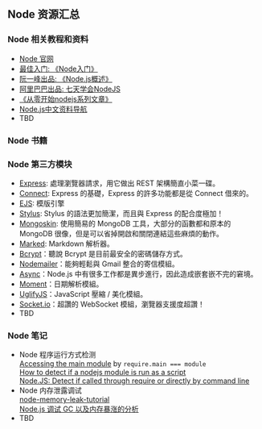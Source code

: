 ## Node 资源汇总

### Node 相关教程和资料
- [Node 官网](http://nodejs.org/)
- [最佳入门: 《Node入门》](http://www.nodebeginner.org/index-zh-cn.html)
- [阮一峰出品: 《Node.js概述》](http://javascript.ruanyifeng.com/nodejs/basic.html)
- [阿里巴巴出品: 七天学会NodeJS](http://nqdeng.github.io/7-days-nodejs/)
- [《从零开始nodejs系列文章》](http://blog.fens.me/series-nodejs/)
- [Node.js中文资料导航](https://github.com/youyudehexie/node123)
- TBD

### Node 书籍

### Node 第三方模块
- [Express](http://expressjs.com/): 處理瀏覽器請求，用它做出 REST 架構簡直小菜一碟。
- [Connect](http://www.senchalabs.org/connect/): Express 的基礎，Express 的許多功能都是從 Connect 借來的。
- [EJS](https://github.com/visionmedia/ejs): 模版引擎
- [Stylus](https://github.com/LearnBoost/stylus): Stylus 的語法更加簡潔，而且與 Express 的配合度極加！
- [Mongoskin](https://github.com/kissjs/node-mongoskin): 使用簡易的 MongoDB 工具，大部分的函數都和原本的 MongoDB 很像，但是可以省掉開啟和關閉連結這些麻煩的動作。
- [Marked](https://github.com/chjj/marked/): Markdown 解析器。
- [Bcrypt](https://github.com/ncb000gt/node.bcrypt.js/)：聽說 Bcrypt 是目前最安全的密碼儲存方式。
- [Nodemailer](https://github.com/andris9/Nodemailer/)：能夠輕鬆與 Gmail 整合的寄信模組。
- [Async](https://github.com/caolan/async/)：Node.js 中有很多工作都是異步進行，因此造成嵌套嵌不完的窘境。
- [Moment](http://momentjs.com/)：日期解析模組。
- [UglifyJS](https://github.com/mishoo/UglifyJS)：JavaScript 壓縮 / 美化模組。
- [Socket.io](http://socket.io/)：超讚的 WebSocket 模組，瀏覽器支援度超讚！
- TBD

### Node 笔记
- Node 程序运行方式检测  
[Accessing the main module](http://nodejs.org/api/modules.html#modules_accessing_the_main_module) by `require.main === module`  
[How to detect if a nodejs module is run as a script](http://thlorenz.com/blog/parent-module)  
[Node.JS: Detect if called through require or directly by command line](http://stackoverflow.com/questions/6398196/node-js-detect-if-called-through-require-or-directly-by-command-line)
- Node 内存泄露调试  
[node-memory-leak-tutorial](https://github.com/felixge/node-memory-leak-tutorial)  
[Node.js 调试 GC 以及内存暴涨的分析](http://blog.eood.cn/node-js_gc)
- TBD

